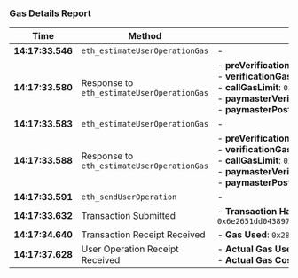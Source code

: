### Gas Details Report

| Time           | Method                              | Gas Details                                                                                                                                     | Additional Info                                       |
|----------------|-------------------------------------|-------------------------------------------------------------------------------------------------------------------------------------------------|-------------------------------------------------------|
| **14:17:33.546** | `eth_estimateUserOperationGas`      | -                                                                                                                                               | Sender: `0x3cDDa3b5eFCA34DAED168A8F3F36014d3b838795`  |
| **14:17:33.580** | Response to `eth_estimateUserOperationGas` | - **preVerificationGas**: `0xcebb` (52859)<br>- **verificationGasLimit**: `0x1cd70` (118256)<br>- **callGasLimit**: `0x1a5c4` (108004)<br>- **paymasterVerificationGasLimit**: `0x56fe` (22270)<br>- **paymasterPostOpGasLimit**: `0x1` (1) |                                                       |
| **14:17:33.583** | `eth_estimateUserOperationGas`      | -                                                                                                                                               | Sender: `0x3cDDa3b5eFCA34DAED168A8F3F36014d3b838795`  |
| **14:17:33.588** | Response to `eth_estimateUserOperationGas` | - **preVerificationGas**: `0xcebb` (52859)<br>- **verificationGasLimit**: `0x1cd70` (118256)<br>- **callGasLimit**: `0x1a5c4` (108004)<br>- **paymasterVerificationGasLimit**: `0x56fe` (22270)<br>- **paymasterPostOpGasLimit**: `0x1` (1) |                                                       |
| **14:17:33.591** | `eth_sendUserOperation`             | -                                                                                                                                               | Sender: `0x3cDDa3b5eFCA34DAED168A8F3F36014d3b838795`  |
| **14:17:33.632** | Transaction Submitted               | - **Transaction Hash**: `0x6e2651dd04389769889a5ebff1e4a28ce8491684c68b412179818fe3a577b5c2`                                                   | UserOpHash: `0x17580d59c8ed2b41f718f2e576a283e9a467f27774ecfea8d4a3a29f4a9aebd5` |
| **14:17:34.640** | Transaction Receipt Received        | - **Gas Used**: `0x28369` (164,969)                                                                                                             | Transaction Hash: `0x6e2651dd0438...`                 |
| **14:17:37.628** | User Operation Receipt Received     | - **Actual Gas Used**: `0x2b861` (178,273)<br>- **Actual Gas Cost**: `0xa2236ae994a7` (177,836,370,095,271)                                     | UserOpHash: `0x17580d59c8ed...`                       |
